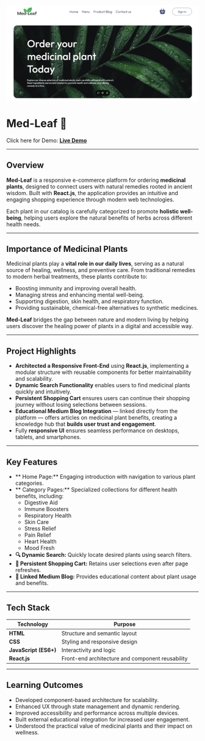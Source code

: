 <p align="center">
  <img src="./med-leaf.jpg" alt="Med-Leaf Overview" width="600px"/>
</p>

# Med-Leaf 🌿

Click here for Demo: [**Live Demo**](https://med-leaf.vercel.app/)

---

##  Overview

**Med-Leaf** is a responsive e-commerce platform for ordering **medicinal plants**, designed to connect users with natural remedies rooted in ancient wisdom. Built with **React.js**, the application provides an intuitive and engaging shopping experience through modern web technologies.

Each plant in our catalog is carefully categorized to promote **holistic well-being**, helping users explore the natural benefits of herbs across different health needs.

---

##  Importance of Medicinal Plants

Medicinal plants play a **vital role in our daily lives**, serving as a natural source of healing, wellness, and preventive care. From traditional remedies to modern herbal treatments, these plants contribute to:
- Boosting immunity and improving overall health.  
- Managing stress and enhancing mental well-being.  
- Supporting digestion, skin health, and respiratory function.  
- Providing sustainable, chemical-free alternatives to synthetic medicines.  

**Med-Leaf** bridges the gap between nature and modern living by helping users discover the healing power of plants in a digital and accessible way.

---

##  Project Highlights

- **Architected a Responsive Front-End** using **React.js**, implementing a modular structure with reusable components for better maintainability and scalability.  
- **Dynamic Search Functionality** enables users to find medicinal plants quickly and intuitively.  
- **Persistent Shopping Cart** ensures users can continue their shopping journey without losing selections between sessions.  
- **Educational Medium Blog Integration** — linked directly from the platform — offers articles on medicinal plant benefits, creating a knowledge hub that **builds user trust and engagement**.  
- Fully **responsive UI** ensures seamless performance on desktops, tablets, and smartphones.  

---

##  Key Features

- ** Home Page:** Engaging introduction with navigation to various plant categories.  
- ** Category Pages:** Specialized collections for different health benefits, including:
  - Digestive Aid  
  - Immune Boosters  
  - Respiratory Health  
  - Skin Care  
  - Stress Relief  
  - Pain Relief  
  - Heart Health  
  - Mood Fresh  
- **🔍 Dynamic Search:** Quickly locate desired plants using search filters.  
- **🛒 Persistent Shopping Cart:** Retains user selections even after page refreshes.  
- **📖 Linked Medium Blog:** Provides educational content about plant usage and benefits.  

---

##  Tech Stack

| Technology | Purpose |
|-------------|----------|
| **HTML** | Structure and semantic layout |
| **CSS** | Styling and responsive design |
| **JavaScript (ES6+)** | Interactivity and logic |
| **React.js** | Front-end architecture and component reusability |

---

## Learning Outcomes

- Developed component-based architecture for scalability.  
- Enhanced UX through state management and dynamic rendering.  
- Improved accessibility and performance across multiple devices.  
- Built external educational integration for increased user engagement.  
- Understood the practical value of medicinal plants and their impact on wellness.  

